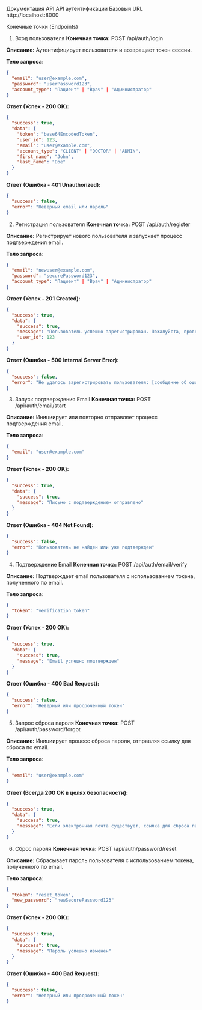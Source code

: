 Документация API
API аутентификации
Базовый URL
http://localhost:8000

Конечные точки (Endpoints)

1. Вход пользователя
**Конечная точка:** POST /api/auth/login

**Описание:** Аутентифицирует пользователя и возвращает токен сессии.

**Тело запроса:**
```json
{
  "email": "user@example.com",
  "password": "userPassword123",
  "account_type": "Пациент" | "Врач" | "Администратор"
}
```

**Ответ (Успех - 200 OK):**
```json
{
  "success": true,
  "data": {
    "token": "base64EncodedToken",
    "user_id": 123,
    "email": "user@example.com",
    "account_type": "CLIENT" | "DOCTOR" | "ADMIN",
    "first_name": "John",
    "last_name": "Doe"
  }
}
```

**Ответ (Ошибка - 401 Unauthorized):**
```json
{
  "success": false,
  "error": "Неверный email или пароль"
}
```

2. Регистрация пользователя
**Конечная точка:** POST /api/auth/register

**Описание:** Регистрирует нового пользователя и запускает процесс подтверждения email.

**Тело запроса:**
```json
{
  "email": "newuser@example.com",
  "password": "securePassword123",
  "account_type": "Пациент" | "Врач" | "Администратор"
}
```

**Ответ (Успех - 201 Created):**
```json
{
  "success": true,
  "data": {
    "success": true,
    "message": "Пользователь успешно зарегистрирован. Пожалуйста, проверьте вашу электронную почту для подтверждения.",
    "user_id": 123
  }
}
```

**Ответ (Ошибка - 500 Internal Server Error):**
```json
{
  "success": false,
  "error": "Не удалось зарегистрировать пользователя: [сообщение об ошибке]"
}
```

3. Запуск подтверждения Email
**Конечная точка:** POST /api/auth/email/start

**Описание:** Инициирует или повторно отправляет процесс подтверждения email.

**Тело запроса:**
```json
{
  "email": "user@example.com"
}
```

**Ответ (Успех - 200 OK):**
```json
{
  "success": true,
  "data": {
    "success": true,
    "message": "Письмо с подтверждением отправлено"
  }
}
```

**Ответ (Ошибка - 404 Not Found):**
```json
{
  "success": false,
  "error": "Пользователь не найден или уже подтвержден"
}
```

4. Подтверждение Email
**Конечная точка:** POST /api/auth/email/verify

**Описание:** Подтверждает email пользователя с использованием токена, полученного по email.

**Тело запроса:**
```json
{
  "token": "verification_token"
}
```

**Ответ (Успех - 200 OK):**
```json
{
  "success": true,
  "data": {
    "success": true,
    "message": "Email успешно подтвержден"
  }
}
```

**Ответ (Ошибка - 400 Bad Request):**
```json
{
  "success": false,
  "error": "Неверный или просроченный токен"
}
```

5. Запрос сброса пароля
**Конечная точка:** POST /api/auth/password/forgot

**Описание:** Инициирует процесс сброса пароля, отправляя ссылку для сброса по email.

**Тело запроса:**
```json
{
  "email": "user@example.com"
}
```

**Ответ (Всегда 200 OK в целях безопасности):**
```json
{
  "success": true,
  "data": {
    "success": true,
    "message": "Если электронная почта существует, ссылка для сброса пароля была отправлена"
  }
}
```

6. Сброс пароля
**Конечная точка:** POST /api/auth/password/reset

**Описание:** Сбрасывает пароль пользователя с использованием токена, полученного по email.

**Тело запроса:**
```json
{
  "token": "reset_token",
  "new_password": "newSecurePassword123"
}
```

**Ответ (Успех - 200 OK):**
```json
{
  "success": true,
  "data": {
    "success": true,
    "message": "Пароль успешно изменен"
  }
}
```

**Ответ (Ошибка - 400 Bad Request):**
```json
{
  "success": false,
  "error": "Неверный или просроченный токен"
}
```